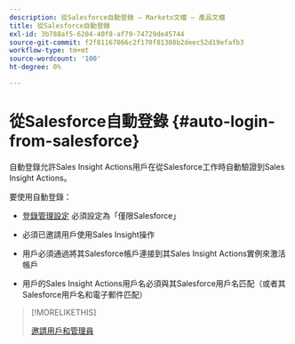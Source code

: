 ```yaml
---
description: 從Salesforce自動登錄 — Marketo文檔 — 產品文檔
title: 從Salesforce自動登錄
exl-id: 3b788af5-6204-40f8-af79-74729de45744
source-git-commit: f2f81167066c2f170f81308b2deec52d19efafb3
workflow-type: tm+mt
source-wordcount: '100'
ht-degree: 0%

---
```


# 從Salesforce自動登錄 {#auto-login-from-salesforce}

自動登錄允許Sales Insight Actions用戶在從Salesforce工作時自動驗證到Sales Insight Actions。

要使用自動登錄：

* [登錄管理設定](/help/marketo/product-docs/marketo-sales-insight/actions/admin/login-management-settings.md) 必須設定為「僅限Salesforce」

* 必須已邀請用戶使用Sales Insight操作

* 用戶必須通過將其Salesforce帳戶連接到其Sales Insight Actions實例來激活帳戶

* 用戶的Sales Insight Actions用戶名必須與其Salesforce用戶名匹配（或者其Salesforce用戶名和電子郵件匹配）

>[!MORELIKETHIS]
>
>[邀請用戶和管理員](/help/marketo/product-docs/marketo-sales-insight/actions/admin/invite-users-and-admins.md)
